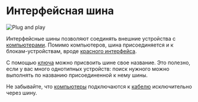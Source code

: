 # Интерфейсная шина
![Plug and play](item:oc2:bus_interface)

Интерфейсные шины позволяют соединять внешние устройства с [компьютерами](computer.md). Помимо компьютеров, шина присоединяется и к блокам-устройствам, вроде [красного интерфейса](redstone_interface.md).

С помощью [ключа](../item/wrench.md) можно присвоить шине свое название. Это полезно, если у вас много однотипных устройств: поиск нужного можно выполнять по названию присоединенной к нему шины.
 
Не забывайте, что [компьютеры](computer.md) подключаются к [кабелю](bus_cable.md) исключительно через шину.